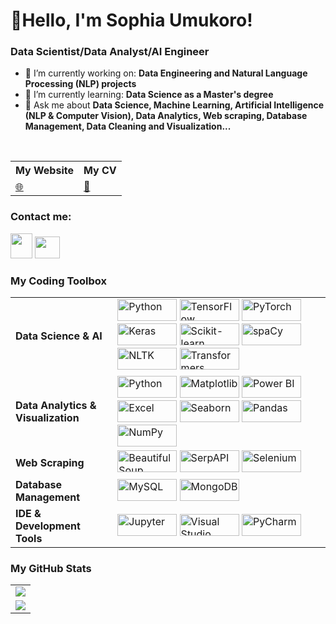# 👋Hello, I'm Sophia Umukoro!

### Data Scientist/Data Analyst/AI Engineer
- 🔭 I’m currently working on: __Data Engineering and Natural Language Processing (NLP) projects__ 
- 🌱 I’m currently learning: __Data Science as a Master's degree__
- 💬 Ask me about __Data Science, Machine Learning, Artificial Intelligence (NLP & Computer Vision), Data Analytics, Web scraping, Database Management, Data Cleaning and Visualization...__
<br/>


<table>
    <tr>
        <th>My Website</th>
        <th>My CV</th>
    </tr>
    <tr>
        <td>
            <a href="https://sophiakevwe.github.io/">🌐</a>
        </td>
        <td>
            <a href="https://drive.google.com/file/d/18kebhHPteNVLkacOTJ_CuYp5NEwyl5jW/view?usp=sharing">📃</a>
        </td>
    </tr>
</table>

### Contact me:
<a href="https://twitter.com/KaaySophia"><img src="https://www.vectorlogo.zone/logos/twitter/twitter-icon.svg" width="35" height="40"/></a>
<a href="https://www.linkedin.com/in/oghenekevwe-sophia-umukoro-632433229"><img src="https://www.vectorlogo.zone/logos/linkedin/linkedin-icon.svg" width="40" height="35"/></a>

### My Coding Toolbox

<table>
    <tr>
        <td><b>Data Science & AI</b></td>
        <td>
            <img alt="Python" src="https://img.shields.io/badge/-Python-3776AB?style=flat-square&logo=python&logoColor=white" width="95" height="35"/>
            <img alt="TensorFlow" src="https://img.shields.io/badge/-TensorFlow-FF6F00?style=flat-square&logo=tensorflow&logoColor=white" width="95" height="35"/>
            <img alt="PyTorch" src="https://img.shields.io/badge/-PyTorch-EE4C2C?style=flat-square&logo=pytorch&logoColor=white" width="95" height="35"/>
            <img alt="Keras" src="https://img.shields.io/badge/-Keras-D00000?style=flat-square&logo=keras&logoColor=white" width="95" height="35"/>
            <img alt="Scikit-learn" src="https://img.shields.io/badge/-Scikit%20learn-F7931E?style=flat-square&logo=scikit-learn&logoColor=white" width="95" height="35"/>
            <img alt="spaCy" src="https://img.shields.io/badge/-spaCy-1E1E1E?style=flat-square&logo=spacy&logoColor=white" width="95" height="35"/>
            <img alt="NLTK" src="https://img.shields.io/badge/-NLTK-3D3D3D?style=flat-square&logo=nltk&logoColor=white" width="95" height="35"/>
            <img alt="Transformers" src="https://img.shields.io/badge/-Transformers-6C2C91?style=flat-square&logo=transformers&logoColor=white" width="95" height="35"/>
        </td>
    </tr>
    <tr>
        <td><b>Data Analytics & Visualization</b></td>
        <td>
            <img alt="Python" src="https://img.shields.io/badge/-Python-3776AB?style=flat-square&logo=python&logoColor=white" width="95" height="35"/>
            <img alt="Matplotlib" src="https://img.shields.io/badge/-Matplotlib-ffffff?style=flat-square&logo=matplotlib&logoColor=black" width="95" height="35"/>
            <img alt="Power BI" src="https://img.shields.io/badge/-Power%20BI-F2C811?style=flat-square&logo=powerbi&logoColor=black" width="95" height="35"/>
            <img alt="Excel" src="https://img.shields.io/badge/-Excel-217346?style=flat-square&logo=microsoftexcel&logoColor=white" width="95" height="35"/>
            <img alt="Seaborn" src="https://img.shields.io/badge/-Seaborn-2E6E9E?style=flat-square&logo=seaborn&logoColor=white" width="95" height="35"/>
            <img alt="Pandas" src="https://img.shields.io/badge/-Pandas-150458?style=flat-square&logo=pandas&logoColor=white" width="95" height="35"/>
            <img alt="NumPy" src="https://img.shields.io/badge/-NumPy-013243?style=flat-square&logo=numpy&logoColor=white" width="95" height="35"/>
        </td>
    </tr>
    <tr>
        <td><b>Web Scraping</b></td>
        <td>
            <img alt="Beautiful Soup" src="https://img.shields.io/badge/-Beautiful%20Soup-3776AB?style=flat-square&logo=beautifulsoup&logoColor=white" width="95" height="35"/>
            <img alt="SerpAPI" src="https://img.shields.io/badge/-SerpAPI-E00032?style=flat-square&logo=serpapi&logoColor=white" width="95" height="35"/>
            <img alt="Selenium" src="https://img.shields.io/badge/-Selenium-43B02A?style=flat-square&logo=selenium&logoColor=white" width="95" height="35"/>
        </td>
    </tr>
    <tr>
        <td><b>Database Management</b></td>
        <td>
            <img alt="MySQL" src="https://img.shields.io/badge/-MySQL-4479A1?style=flat-square&logo=mysql&logoColor=white" width="95" height="35"/>
            <img alt="MongoDB" src="https://img.shields.io/badge/-MongoDB-13aa52?style=flat-square&logo=mongodb&logoColor=white" width="95" height="35"/>
        </td>
    </tr>
    <tr>
        <td><b>IDE & Development Tools</b></td>
        <td>
            <img alt="Jupyter" src="https://img.shields.io/badge/-Jupyter-F37626?style=flat-square&logo=jupyter&logoColor=white" width="95" height="35"/>
            <img alt="Visual Studio Code" src="https://img.shields.io/badge/-Visual%20Studio%20Code-007ACC?style=flat-square&logo=visualstudiocode&logoColor=white" width="95" height="35"/>
            <img alt="PyCharm" src="https://img.shields.io/badge/-PyCharm-000000?style=flat-square&logo=pycharm&logoColor=white" width="95" height="35"/>
        </td>
    </tr>
</table>

### My GitHub Stats

<table>
    <tr>
        <td>
            <img src="https://github-readme-streak-stats.herokuapp.com/?user=sophiakevwe&theme=dark"/>
        </td> 
    </tr>
    <tr>
        <td>
            <img src="https://github-readme-stats.vercel.app/api?username=sophiakevwe&count_private=true&show_icons=true&theme=dark"/>
        </td>
    </tr>
</table>





<!---
SophiaKevwe/SophiaKevwe is a ✨ special ✨ repository because its `README.md` (this file) appears on your GitHub profile.
You can click the Preview link to take a look at your changes.
--->
